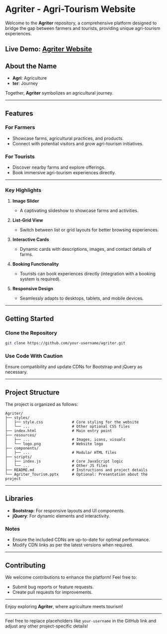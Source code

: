 # Agriter - Agri-Tourism Website

Welcome to the **Agriter** repository, a comprehensive platform designed to bridge the gap between farmers and tourists, providing unique agri-tourism experiences.

Live Demo: [Agriter Website](https://abhay-bharti.github.io/Agriter/) 
---

## **About the Name**
- **Agri**: Agriculture  
- **ter**: Journey  

Together, **Agriter** symbolizes an agricultural journey.

---

## **Features**

### **For Farmers**
- Showcase farms, agricultural practices, and products.
- Connect with potential visitors and grow agri-tourism initiatives.

### **For Tourists**
- Discover nearby farms and explore offerings.
- Book immersive agri-tourism experiences directly.

---

### **Key Highlights**
1. **Image Slider**  
   - A captivating slideshow to showcase farms and activities.  

2. **List-Grid View**  
   - Switch between list or grid layouts for better browsing experiences.  

3. **Interactive Cards**  
   - Dynamic cards with descriptions, images, and contact details of farms.  

4. **Booking Functionality**  
   - Tourists can book experiences directly (integration with a booking system is required).  

5. **Responsive Design**  
   - Seamlessly adapts to desktops, tablets, and mobile devices.

---

## **Getting Started**

### **Clone the Repository**
```bash
git clone https://github.com/your-username/agriter.git
```

### **Use Code With Caution**
Ensure compatibility and update CDNs for Bootstrap and jQuery as necessary.

---

## **Project Structure**

The project is organized as follows:

```plaintext
Agriter/
├── styles/
│   ├── style.css             # Core styling for the website
│   └── ...                   # Other optional CSS files
├── index.html                # Main entry point
├── resources/
│   ├── ...                   # Images, icons, visuals
│   └── logo.png              # Website logo
├── components/
│   ├── ...                   # Modular HTML files
├── scripts/
│   ├── index.js              # Core JavaScript logic
│   └── ...                   # Other JS files
├── README.md                 # Instructions and project details
└── Agriter_Tourism.pptx      # Optional: Presentation about the project
```

---

## **Libraries**
- **Bootstrap**: For responsive layouts and UI components.
- **jQuery**: For dynamic elements and interactivity.

### **Notes**  
- Ensure the included CDNs are up-to-date for optimal performance.
- Modify CDN links as per the latest versions when required.

---

## **Contributing**
We welcome contributions to enhance the platform! Feel free to:
- Submit bug reports or feature requests.
- Create pull requests for improvements.

---

Enjoy exploring **Agriter**, where agriculture meets tourism!  

--- 

Feel free to replace placeholders like `your-username` in the GitHub link and adjust any other project-specific details!